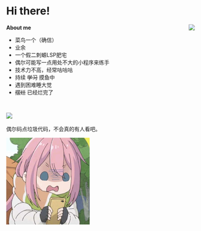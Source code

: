 # Hi there!

<a src="https://github.com/anuraghazra/github-readme-stats" target="_blank"><img src="https://github-readme-stats.vercel.app/api?username=monSteRhhe&show_icons=true&theme=github_dark&count_private=true&title_color=fff&icon_color=f5fffa" align="right" /></a>

**About me**

- 菜鸟一个（确信）
- 业余
- 一个假二刺螈LSP肥宅
- 偶尔可能写一点用处不大的小程序来练手
- 技术力不高，经常咕咕咕
- 持续 ~~学习~~ 摸鱼中
- 遇到困难睡大觉
- ~~摆烂~~ 已经烂完了

​    

<a src="https://github.com/anuraghazra/github-readme-stats" target="_blank"><img src="https://github-readme-stats.vercel.app/api/top-langs/?username=monsterhhe&layout=compact&exclude_repo=oneindex,oneindex-theme" /></a>

偶尔码点垃圾代码，不会真的有人看吧。

<img src="img/emoji1.jpg" alt="e1" style="zoom:50%;" />
